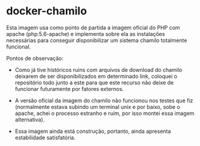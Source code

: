 # docker-chamilo

Esta imagem usa como ponto de partida a imagem oficial do PHP com apache (php:5.6-apache) e implementa sobre ela as instalações necessárias para conseguir disponibilizar um sistema chamilo totalmente funcional.

Pontos de observação:
- Como já tive históricos ruins com arquivos de download do chamilo deixarem de ser disponibilizados em determinado link, coloquei o repositório todo junto a este para que este recurso não deixe de funcionar futuramente por fatores externos.
- A versão oficial da imagem do chamilo não funcionou nos testes que fiz (normalmente estava subindo um terminal unix e por baixo, sobe o apache, achei o processo estranho e ruim, por isso montei essa imagem alternativa).


- Essa imagem ainda está construção, portanto, ainda apresenta estabilidade satisfatória.
